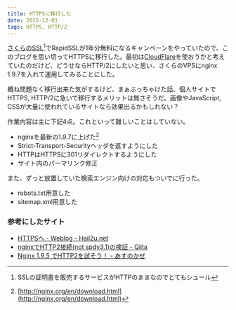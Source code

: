```yaml
---
title: HTTPSに移行した
date: 2015-12-01
tags: HTTPS, HTTP/2
---
```


[さくらのSSL](http://ssl.sakura.ad.jp/)[^1]でRapidSSLが1年分無料になるキャンペーンをやっていたので、このブログを思い切ってHTTPSに移行した。最初は[CloudFlare](https://www.cloudflare.com/)を使おうかと考えていたのだけど、どうせならHTTP/2にしたいと思い、さくらのVPSにnginx 1.9.7を入れて運用してみることにした。

概ね問題なく移行出来た気がするけど、まぁぶっちゃけた話、個人サイトでHTTPS, HTTP/2に急いで移行するメリットは無さそうだ。画像やJavaScript, CSSが大量に使われているサイトなら効果出るかもしれない？

作業内容は主に下記4点。これといって難しいことはしていない。

* nginxを最新の1.9.7に上げた[^2]
* Strict-Transport-Securityヘッダを返すようにした
* HTTPはHTTPSに301リダイレクトするようにした
* サイト内のパーマリンク修正

また、ずっと放置していた検索エンジン向けの対応もついでに行った。

* robots.txt用意した
* sitemap.xml用意した

### 参考にしたサイト

* [HTTPSへ - Weblog - Hail2u.net](https://hail2u.net/blog/webdesign/moved-to-https.html)
* [nginxでHTTP2接続(not spdy3.1)の検証 - Qiita](http://qiita.com/takapan/items/756be5b47134f9e51a11)
* [Nginx 1.9.5 でHTTP2を試そう！ - あすのかぜ](http://d.hatena.ne.jp/ASnoKaze/20150923/1442937121)

[^1]: SSLの証明書を販売するサービスがHTTPのままなのでとてもシュール
[^2]: [http://nginx.org/en/download.html](http://nginx.org/en/download.html)
